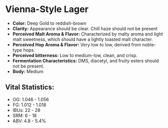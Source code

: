 # Vienna-Style Lager

- **Color:** Deep Gold to reddish-brown
- **Clarity:** Appearance should be clear. Chill haze should not be present
- **Perceived Malt Aroma & Flavor:** Characterized by malty aroma and light malt sweetness, which should have a lightly toasted malt character.
- **Perceived Hop Aroma & Flavor:** Very low to low, derived from noble-type hops.
- **Perceived bitterness:** Low to medium-low, clean, and crisp.
- **Fermentation Characteristics:** DMS, diacetyl, and fruity esters should not be present.
- **Body:** Medium

## Vital Statistics:

- OG: 1.046 - 1.056
- FG: 1.012 - 1.018
- IBUs: 22 - 28
- SRM: 6 - 18
- ABV: 4.8 - 5.4%
